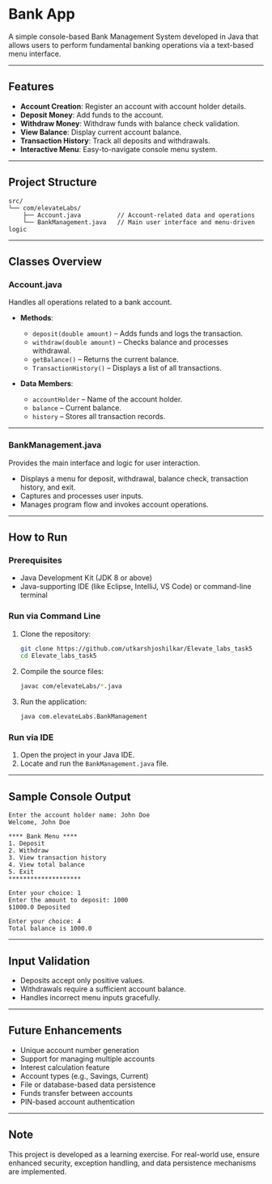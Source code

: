 

# Bank App

A simple console-based Bank Management System developed in Java that allows users to perform fundamental banking operations via a text-based menu interface.

---

## Features

* **Account Creation**: Register an account with account holder details.
* **Deposit Money**: Add funds to the account.
* **Withdraw Money**: Withdraw funds with balance check validation.
* **View Balance**: Display current account balance.
* **Transaction History**: Track all deposits and withdrawals.
* **Interactive Menu**: Easy-to-navigate console menu system.

---

## Project Structure

```
src/
└── com/elevateLabs/
    ├── Account.java          // Account-related data and operations
    └── BankManagement.java   // Main user interface and menu-driven logic
```

---

## Classes Overview

### Account.java

Handles all operations related to a bank account.

* **Methods**:

  * `deposit(double amount)` – Adds funds and logs the transaction.
  * `withdraw(double amount)` – Checks balance and processes withdrawal.
  * `getBalance()` – Returns the current balance.
  * `TransactionHistory()` – Displays a list of all transactions.

* **Data Members**:

  * `accountHolder` – Name of the account holder.
  * `balance` – Current balance.
  * `history` – Stores all transaction records.

---

### BankManagement.java

Provides the main interface and logic for user interaction.

* Displays a menu for deposit, withdrawal, balance check, transaction history, and exit.
* Captures and processes user inputs.
* Manages program flow and invokes account operations.

---

## How to Run

### Prerequisites

* Java Development Kit (JDK 8 or above)
* Java-supporting IDE (like Eclipse, IntelliJ, VS Code) or command-line terminal

### Run via Command Line

1. Clone the repository:

   ```bash
   git clone https://github.com/utkarshjoshilkar/Elevate_labs_task5
   cd Elevate_labs_task5
   ```

2. Compile the source files:

   ```bash
   javac com/elevateLabs/*.java
   ```

3. Run the application:

   ```bash
   java com.elevateLabs.BankManagement
   ```

### Run via IDE

1. Open the project in your Java IDE.
2. Locate and run the `BankManagement.java` file.

---

## Sample Console Output

```
Enter the account holder name: John Doe
Welcome, John Doe

**** Bank Menu ****
1. Deposit
2. Withdraw
3. View transaction history
4. View total balance
5. Exit
********************

Enter your choice: 1
Enter the amount to deposit: 1000
$1000.0 Deposited

Enter your choice: 4
Total balance is 1000.0
```

---

## Input Validation

* Deposits accept only positive values.
* Withdrawals require a sufficient account balance.
* Handles incorrect menu inputs gracefully.

---

## Future Enhancements

* Unique account number generation
* Support for managing multiple accounts
* Interest calculation feature
* Account types (e.g., Savings, Current)
* File or database-based data persistence
* Funds transfer between accounts
* PIN-based account authentication

---

## Note

This project is developed as a learning exercise. For real-world use, ensure enhanced security, exception handling, and data persistence mechanisms are implemented.

